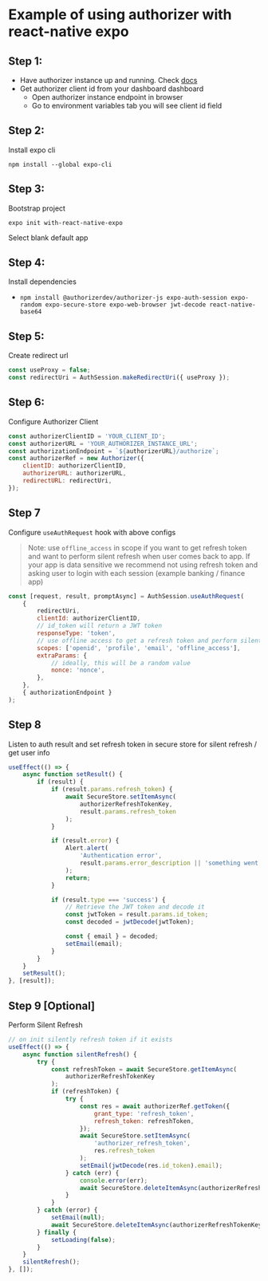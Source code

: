 # Example of using authorizer with react-native expo

## Step 1:

- Have authorizer instance up and running. Check [docs](https://docs.authorizer.dev/getting-started/)
- Get authorizer client id from your dashboard dashboard
  - Open authorizer instance endpoint in browser
  - Go to environment variables tab you will see client id field

## Step 2:

Install expo cli

```
npm install --global expo-cli
```

## Step 3:

Bootstrap project

```
expo init with-react-native-expo
```

Select blank default app

## Step 4:

Install dependencies

- `npm install @authorizerdev/authorizer-js expo-auth-session expo-random expo-secure-store expo-web-browser jwt-decode react-native-base64`

## Step 5:

Create redirect url

```js
const useProxy = false;
const redirectUri = AuthSession.makeRedirectUri({ useProxy });
```

## Step 6:

Configure Authorizer Client

```js
const authorizerClientID = 'YOUR_CLIENT_ID';
const authorizerURL = 'YOUR_AUTHORIZER_INSTANCE_URL';
const authorizationEndpoint = `${authorizerURL}/authorize`;
const authorizerRef = new Authorizer({
	clientID: authorizerClientID,
	authorizerURL: authorizerURL,
	redirectURL: redirectUri,
});
```

## Step 7

Configure `useAuthRequest` hook with above configs

> Note: use `offline_access` in scope if you want to get refresh token and want to perform silent refresh when user comes back to app. If your app is data sensitive we recommend not using refresh token and asking user to login with each session (example banking / finance app)

```js
const [request, result, promptAsync] = AuthSession.useAuthRequest(
	{
		redirectUri,
		clientId: authorizerClientID,
		// id_token will return a JWT token
		responseType: 'token',
		// use offline access to get a refresh token and perform silent refresh in background
		scopes: ['openid', 'profile', 'email', 'offline_access'],
		extraParams: {
			// ideally, this will be a random value
			nonce: 'nonce',
		},
	},
	{ authorizationEndpoint }
);
```

## Step 8

Listen to auth result and set refresh token in secure store for silent refresh / get user info

```js
useEffect(() => {
	async function setResult() {
		if (result) {
			if (result.params.refresh_token) {
				await SecureStore.setItemAsync(
					authorizerRefreshTokenKey,
					result.params.refresh_token
				);
			}

			if (result.error) {
				Alert.alert(
					'Authentication error',
					result.params.error_description || 'something went wrong'
				);
				return;
			}

			if (result.type === 'success') {
				// Retrieve the JWT token and decode it
				const jwtToken = result.params.id_token;
				const decoded = jwtDecode(jwtToken);

				const { email } = decoded;
				setEmail(email);
			}
		}
	}
	setResult();
}, [result]);
```

## Step 9 [Optional]

Perform Silent Refresh

```js
// on init silently refresh token if it exists
useEffect(() => {
	async function silentRefresh() {
		try {
			const refreshToken = await SecureStore.getItemAsync(
				authorizerRefreshTokenKey
			);
			if (refreshToken) {
				try {
					const res = await authorizerRef.getToken({
						grant_type: 'refresh_token',
						refresh_token: refreshToken,
					});
					await SecureStore.setItemAsync(
						'authorizer_refresh_token',
						res.refresh_token
					);
					setEmail(jwtDecode(res.id_token).email);
				} catch (err) {
					console.error(err);
					await SecureStore.deleteItemAsync(authorizerRefreshTokenKey);
				}
			}
		} catch (error) {
			setEmail(null);
			await SecureStore.deleteItemAsync(authorizerRefreshTokenKey);
		} finally {
			setLoading(false);
		}
	}
	silentRefresh();
}, []);
```
